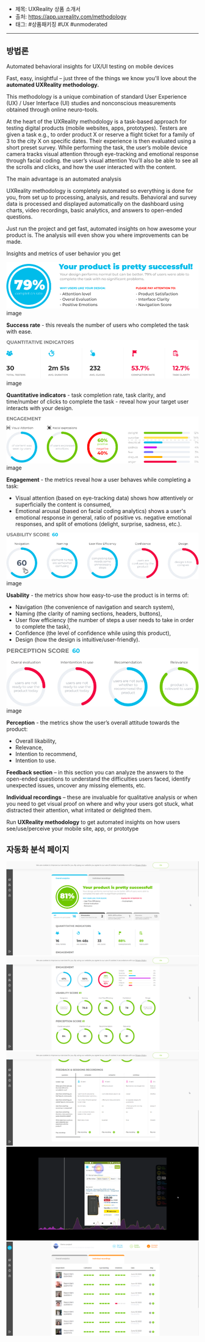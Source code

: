 * 제목: UXReality 상품 소개서
* 출처: https://app.uxreality.com/methodology
* 태그: #상품패키징 #UX #unmoderated

- - -
## 방법론
Automated behavioral insights for UX/UI testing on mobile devices

Fast, easy, insightful – just three of the things we know you'll love about the **automated UXReality methodology.**

This methodology is a unique combination of standard User Experience (UX) / User Interface (UI) studies and nonconscious measurements obtained through online neuro-tools.

At the heart of the UXReality methodology is a task-based approach for testing digital products (mobile websites, apps, prototypes). Testers are given a task e.g., to order product X or reserve a flight ticket for a family of 3 to the city X on specific dates. Their experience is then evaluated using a short preset survey. While performing the task, the user’s mobile device camera tracks visual attention through eye-tracking and emotional response through facial coding. the user’s visual attention You’ll also be able to see all the scrolls and clicks, and how the user interacted with the content.

The main advantage is an automated analysis

UXReality methodology is completely automated so everything is done for you, from set up to processing, analysis, and results. Behavioral and survey data is processed and displayed automatically on the dashboard using charts, video recordings, basic analytics, and answers to open-ended questions.

Just run the project and get fast, automated insights on how awesome your product is. The analysis will even show you where improvements can be made.

Insights and metrics of user behavior you get

![](Assets/methodology-1.7b8d98e1.jpg)image

**Success rate** - this reveals the number of users who completed the task with ease.

![](Assets/methodology-2.8732e564.jpg)image

**Quantitative indicators** - task completion rate, task clarity, and time/number of clicks to complete the task - reveal how your target user interacts with your design.

![](Assets/methodology-3.097e81b4.jpg)image

**Engagement** - the metrics reveal how a user behaves while completing a task:

* Visual attention (based on eye-tracking data) shows how attentively or superficially the content is consumed,
* Emotional arousal (based on facial coding analytics) shows a user's emotional response in general, ratio of positive vs. negative emotional responses, and split of emotions (delight, surprise, sadness, etc.).

![](Assets/methodology-4.53ef34ff.jpg)image

**Usability** - the metrics show how easy-to-use the product is in terms of:

* Navigation (the convenience of navigation and search system),
* Naming (the clarity of naming sections, headers, buttons),
* User flow efficiency (the number of steps a user needs to take in order to complete the task),
* Confidence (the level of confidence while using this product),
* Design (how the design is intuitive/user-friendly).

![](Assets/methodology-5.0e790f6d.jpg)image

**Perception** - the metrics show the user’s overall attitude towards the product:

* Overall likability,
* Relevance,
* Intention to recommend,
* Intention to use.

**Feedback section** – in this section you can analyze the answers to the open-ended questions to understand the difficulties users faced, identify unexpected issues, uncover any missing elements, etc.

**Individual recordings** – these are invaluable for qualitative analysis or when you need to get visual proof on where and why your users got stuck, what distracted their attention, what irritated or delighted them.

Run **UXReality methodology** to get automated insights
on how users see/use/perceive your mobile site, app, or prototype

## 자동화 분석 페이지
![](Assets/UKl4ZWK.png)
![](Assets/8YlsUpL.png)
![](Assets/0kp5Ss6.png)
![](Assets/NgaL4Qw.png)
![](Assets/CfEuWw9.png)